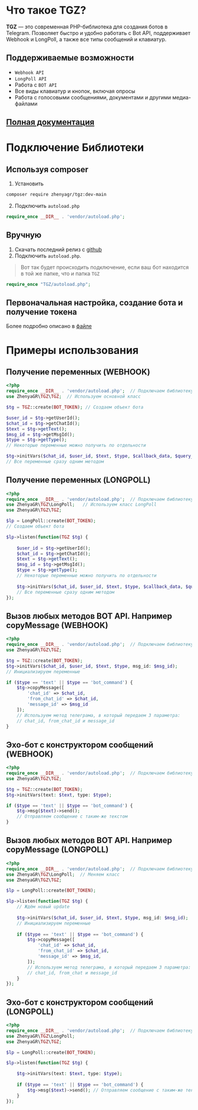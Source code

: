 # Что такое TGZ?
**TGZ** — это современная PHP-библиотека для создания ботов в Telegram.
Позволяет быстро и удобно работать с Bot API, поддерживает Webhook и LongPoll, а также все типы сообщений и клавиатур.

## Поддерживаемые возможности
* `Webhook API`
* `LongPoll API`
* Работа с `BOT API`
* Все виды клавиатур и кнопок, включая опросы
* Работа с голосовыми сообщениями, документами и другими медиа-файлами

## [Полная документация](https://zhenyagr.github.io/TGZ-Doc/)

# Подключение Библиотеки
## Используя composer
1. Установить
```bash
composer require zhenyagr/tgz:dev-main
```

2. Подключить `autoload.php`
```php
require_once __DIR__ . 'vendor/autoload.php';
```
## Вручную
1. Скачать последний релиз c [github](https://github.com/ZhenyaGR/TGZ)
2. Подключить `autoload.php`.  
> Вот так будет происходить подключение, если ваш бот находится в той же папке, что и папка `TGZ`
```php
require_once "TGZ/autoload.php";
```

## Первоначальная настройка, создание бота и получение токена
Более подробно описано в [файле](TokenCreate.md)

# Примеры использования

## Получение переменных (WEBHOOK)
```php
<?php
require_once __DIR__ . 'vendor/autoload.php';  // Подключаем библиотеку
use ZhenyaGR\TGZ\TGZ;  // Используем основной класс

$tg = TGZ::create(BOT_TOKEN); // Создаем объект бота

$user_id = $tg->getUserId();
$chat_id = $tg->getChatId();
$text = $tg->getText();
$msg_id = $tg->getMsgId();
$type = $tg->getType();
// Некоторые переменные можно получить по отдельности

$tg->initVars($chat_id, $user_id, $text, $type, $callback_data, $query_id, $msg_id, $is_bot, $is_command);
// Все переменные сразу одним методом
```

## Получение переменных (LONGPOLL)
```php
<?php
require_once __DIR__ . 'vendor/autoload.php';  // Подключаем библиотеку
use ZhenyaGR\TGZ\LongPoll;   // Используем класс LongPoll
use ZhenyaGR\TGZ\TGZ;

$lp = LongPoll::create(BOT_TOKEN); 
// Создаем объект бота 

$lp->listen(function(TGZ $tg) {
        
    $user_id = $tg->getUserId();
    $chat_id = $tg->getChatId();
    $text = $tg->getText();
    $msg_id = $tg->getMsgId();
    $type = $tg->getType();
    // Некоторые переменные можно получить по отдельности
    
    $tg->initVars($chat_id, $user_id, $text, $type, $callback_data, $query_id, $msg_id, $is_bot, $is_command);
    // Все переменные сразу одним методом
});
```

## Вызов любых методов BOT API. Например copyMessage (WEBHOOK)
```php
<?php
require_once __DIR__ . 'vendor/autoload.php';  // Подключаем библиотеку
use ZhenyaGR\TGZ\TGZ;  

$tg = TGZ::create(BOT_TOKEN); 
$tg->initVars($chat_id, $user_id, $text, $type, msg_id: $msg_id); 
// Инициализируем переменные

if ($type == 'text' || $type == 'bot_command') {
    $tg->copyMessage([
        'chat_id' => $chat_id, 
        'from_chat_id' => $chat_id,
        'message_id' => $msg_id
    ]); 
    // Используем метод телеграма, в который передаем 3 параметра:
    // chat_id, from_chat_id и message_id
}
```

## Эхо-бот с конструктором сообщений (WEBHOOK)
```php
<?php
require_once __DIR__ . 'vendor/autoload.php';  // Подключаем библиотеку
use ZhenyaGR\TGZ\TGZ; 

$tg = TGZ::create(BOT_TOKEN);
$tg->initVars(text: $text, type: $type);

if ($type == 'text' || $type == 'bot_command') {
    $tg->msg($text)->send(); 
    // Отправляем сообщение с таким-же текстом
}
```

## Вызов любых методов BOT API. Например copyMessage (LONGPOLL)
```php
<?php
require_once __DIR__ . 'vendor/autoload.php';  // Подключаем библиотеку
use ZhenyaGR\TGZ\LongPoll;  // Меняем класс
use ZhenyaGR\TGZ\TGZ; 

$lp = LongPoll::create(BOT_TOKEN); 

$lp->listen(function(TGZ $tg) {
    // Ждём новый update
    
    $tg->initVars($chat_id, $user_id, $text, $type, msg_id: $msg_id); 
    // Инициализируем переменные
    
    if ($type == 'text' || $type == 'bot_command') {
        $tg->copyMessage([
            'chat_id' => $chat_id, 
            'from_chat_id' => $chat_id,
            'message_id' => $msg_id,
        ]); 
        // Используем метод телеграма, в который передаем 3 параметра:
        // chat_id, from_chat и message_id
    }
});
```

## Эхо-бот с конструктором сообщений (LONGPOLL)
```php
<?php
require_once __DIR__ . 'vendor/autoload.php';  // Подключаем библиотеку
use ZhenyaGR\TGZ\LongPoll; 
use ZhenyaGR\TGZ\TGZ; 

$lp = LongPoll::create(BOT_TOKEN);

$lp->listen(function(TGZ $tg) {

    $tg->initVars(text: $text, type: $type);
    
    if ($type == 'text' || $type == 'bot_command') {
        $tg->msg($text)->send(); // Отправляем сообщение с таким-же текстом
    }
});
```